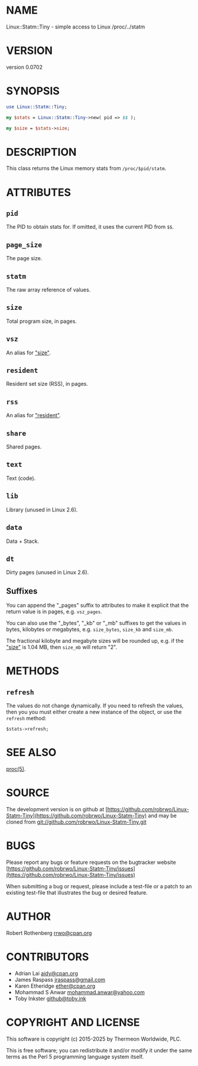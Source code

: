 # NAME

Linux::Statm::Tiny - simple access to Linux /proc/../statm

# VERSION

version 0.0702

# SYNOPSIS

```perl
use Linux::Statm::Tiny;

my $stats = Linux::Statm::Tiny->new( pid => $$ );

my $size = $stats->size;
```

# DESCRIPTION

This class returns the Linux memory stats from `/proc/$pid/statm`.

# ATTRIBUTES

## `pid`

The PID to obtain stats for. If omitted, it uses the current PID from
`$$`.

## `page_size`

The page size.

## `statm`

The raw array reference of values.

## `size`

Total program size, in pages.

## `vsz`

An alias for ["size"](#size).

## `resident`

Resident set size (RSS), in pages.

## `rss`

An alias for ["resident"](#resident).

## `share`

Shared pages.

## `text`

Text (code).

## `lib`

Library (unused in Linux 2.6).

## `data`

Data + Stack.

## `dt`

Dirty pages (unused in Linux 2.6).

## Suffixes

You can append the "\_pages" suffix to attributes to make it explicit
that the return value is in pages, e.g. `vsz_pages`.

You can also use the "\_bytes", "\_kb" or "\_mb" suffixes to get the
values in bytes, kilobytes or megabytes, e.g. `size_bytes`, `size_kb`
and `size_mb`.

The fractional kilobyte and megabyte sizes will be rounded up, e.g.
if the ["size"](#size) is 1.04 MB, then `size_mb` will return "2".

# METHODS

## `refresh`

The values do not change dynamically. If you need to refresh the
values, then you you must either create a new instance of the object,
or use the `refresh` method:

```
$stats->refresh;
```

# SEE ALSO

[proc(5)](http://man.he.net/man5/proc).

# SOURCE

The development version is on github at [https://github.com/robrwo/Linux-Statm-Tiny](https://github.com/robrwo/Linux-Statm-Tiny)
and may be cloned from [git://github.com/robrwo/Linux-Statm-Tiny.git](git://github.com/robrwo/Linux-Statm-Tiny.git)

# BUGS

Please report any bugs or feature requests on the bugtracker website
[https://github.com/robrwo/Linux-Statm-Tiny/issues](https://github.com/robrwo/Linux-Statm-Tiny/issues)

When submitting a bug or request, please include a test-file or a
patch to an existing test-file that illustrates the bug or desired
feature.

# AUTHOR

Robert Rothenberg <rrwo@cpan.org>

# CONTRIBUTORS

- Adrian Lai <aidy@cpan.org>
- James Raspass <jraspass@gmail.com>
- Karen Etheridge <ether@cpan.org>
- Mohammad S Anwar <mohammad.anwar@yahoo.com>
- Toby Inkster <github@toby.ink>

# COPYRIGHT AND LICENSE

This software is copyright (c) 2015-2025 by Thermeon Worldwide, PLC.

This is free software; you can redistribute it and/or modify it under
the same terms as the Perl 5 programming language system itself.
